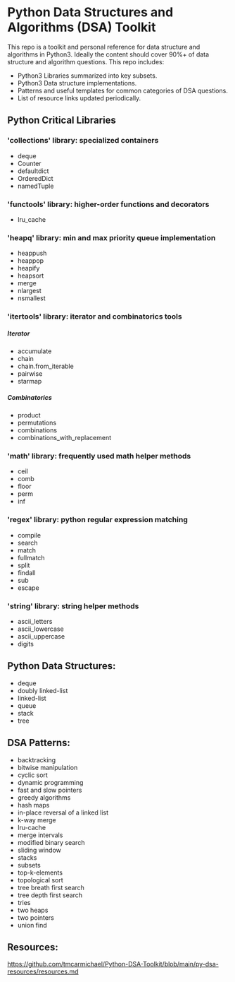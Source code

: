 # Python Data Structures and Algorithms (DSA) Toolkit

This repo is a toolkit and personal reference for data structure and algorithms in Python3. Ideally the content should cover 90%+ of data structure and algorithm questions. This repo includes:

- Python3 Libraries summarized into key subsets.
- Python3 Data structure implementations.
- Patterns and useful templates for common categories of DSA questions.
- List of resource links updated periodically.

## Python Critical Libraries
### 'collections' library: specialized containers

- deque
- Counter
- defaultdict
- OrderedDict
- namedTuple

### 'functools' library: higher-order functions and decorators

- lru_cache

### 'heapq' library: min and max priority queue implementation

- heappush
- heappop
- heapify
- heapsort
- merge
- nlargest
- nsmallest

### 'itertools' library: iterator and combinatorics tools

##### Iterator

- accumulate
- chain
- chain.from_iterable
- pairwise
- starmap

##### Combinatorics

- product
- permutations
- combinations
- combinations_with_replacement

### 'math' library: frequently used math helper methods

- ceil
- comb
- floor
- perm
- inf

### 'regex' library: python regular expression matching

- compile
- search
- match
- fullmatch
- split
- findall
- sub
- escape

### 'string' library: string helper methods

- ascii_letters
- ascii_lowercase
- ascii_uppercase
- digits

## Python Data Structures:

- deque
- doubly linked-list
- linked-list
- queue
- stack
- tree

## DSA Patterns:

- backtracking
- bitwise manipulation
- cyclic sort
- dynamic programming
- fast and slow pointers
- greedy algorithms
- hash maps
- in-place reversal of a linked list
- k-way merge
- lru-cache
- merge intervals
- modified binary search
- sliding window
- stacks
- subsets
- top-k-elements
- topological sort
- tree breath first search
- tree depth first search
- tries
- two heaps
- two pointers
- union find

## Resources:

<https://github.com/tmcarmichael/Python-DSA-Toolkit/blob/main/py-dsa-resources/resources.md>